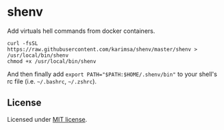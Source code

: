 # shenv

Add virtuals hell commands from docker containers.

```
curl -fsSL https://raw.githubusercontent.com/karimsa/shenv/master/shenv > /usr/local/bin/shenv
chmod +x /usr/local/bin/shenv
```

And then finally add `export PATH="$PATH:$HOME/.shenv/bin"` to your shell's rc file (i.e. `~/.bashrc`, `~/.zshrc`).

## License

Licensed under [MIT license](LICENSE).
